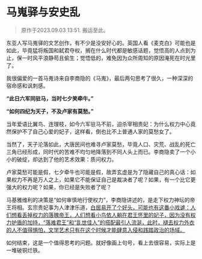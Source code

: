 # 马嵬驿与安史乱

> 原作于2023.09.03 13:51. 搬运至此。


东亚人写马嵬驿的文艺创作，有不少是没安好心的。英国人看《麦克白》可能也是如此，毕竟猛将叛国和弑君夺权，搁在什么时代都是敏感话题，觉悟高的人点到为止，保一时风平浪静苟且偷生；觉悟低的，难免因为众所周知的原因淹死在时光里了。

我很偏爱的一首马嵬诗来自李商隐的《马嵬》，最后两句思考了很久，一种深深的宿命感和讽刺感。

**“此日六军同驻马，当时七夕笑牵牛。”**

**“如何四纪为天子，不及卢家有莫愁。”**

当年爱语比翼鸟、连理枝，如今六军驻马不前，迫杀宰相贵妃：为什么权力中心竟然保护不了自己心爱的妃子，这样看，倒也比不上普通人家的莫愁女了。

当然了，天子沦落如此，大唐民间也难寻卢家莫愁，毕竟人口、灾荒、战乱的死亡三角已经形成，同时代的苦难不均匀地降落到不同人头上而已。李商隐卖了一个小小的破绽，却达到了他的艺术效果：质问权力。

卢家莫愁可能是假，七夕牵牛也可能是假，故弄玄虚是为了隐藏自己的真心话：如果权力不再是万人之上，如果它不能保证自己是裁决者了呢？如果，有一个比它更强大的权力呢？如果，你已经是失败者了呢？

马基雅维利的决策是“如何审慎地行使权力”，李商隐讲述的，是走下权力神坛的帝王将相。玄宗贵妃事为人津津乐道，<u>白居易开了个好头，可能也有这番小戏谑：人们想看丢掉权力的落魄帝王，人们想看小鸟依人躺在君王怀里的妃子，因为没有权力护盾的加持，“落难君王”和“乱世佳人”的搭配最引人流涎，此时，褪去权力外衣的人不值得惧怕，文学艺术只有在这个时候才能肆意入侵和践踏政治的场域。</u>

如何结束，这是一个值得思考的问题。就好像画上句号，看上去很容易，实际上是一堆破铜烂铁。

